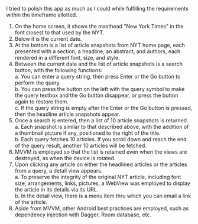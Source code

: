 I tried to polish this app as much as I could while fulfilling the requirements within the timeframe allotted.

1. On the home screen, it shows the masthead "New York Times" in the font closest to that used by the NYT.
2. Below it is the current date.
3. At the bottom is a list of article snapshots from NYT home page, each presented with a section, a headline, an abstract, and authors, each rendered in a different font, size, and style.
4. Between the current date and the list of article snapshots is a search button, with the following functions:  
   a. You can enter a query string, then press Enter or the Go button to perform the query.  
   b. You can press the button on the left with the query symbol to make the query textbox and the Go button disappear, or press the button again to restore them.  
   c. If the query string is empty after the Enter or the Go button is pressed, then the headline article snapshots appear.
5. Once a search is entered, then a list of 10 article snapshots is returned.  
   a. Each snapshot is similar to that described above, with the addition of a thumbnail picture if any, positioned to the right of the title.  
   b. Each query fetches 10 articles. If you scroll down and reach the end of the query result, another 10 articles will be fetched.
6. MVVM is employed so that the list is retained even when the views are destroyed, as when the device is rotated.
7. Upon clicking any article on either the headlined articles or the articles from a query, a detail view appears.  
   a. To preserve the integrity of the original NYT article, including font size, arrangements, links, pictures, a WebView was employed to display the article in its details via its URL.  
   b. In the detail view, there is a menu item thru which you can email a link of the article.
8. Aside from MVVM, other Android best practices are employed, such as dependency injection with Dagger, Room database, etc.
